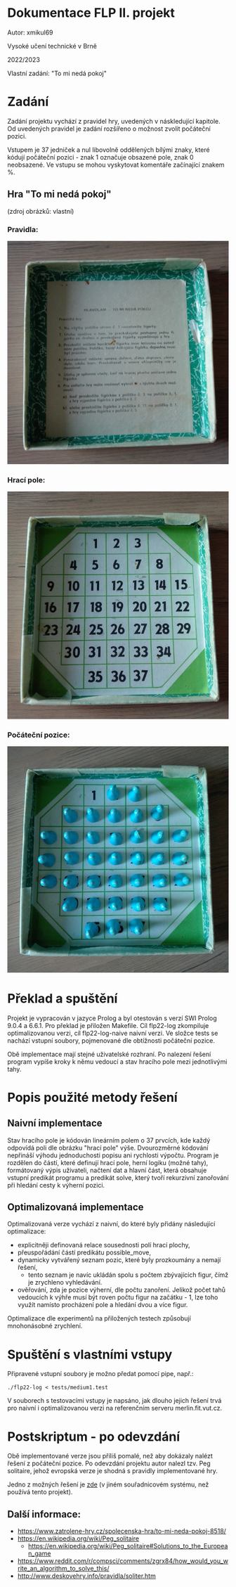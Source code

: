 # Dokumentace FLP II. projekt
Autor: xmikul69

Vysoké učení technické v Brně

2022/2023

Vlastní zadání: "To mi nedá pokoj"

# Zadání

Zadání projektu vychází z pravidel hry, uvedených v náskledující kapitole. Od uvedených pravidel je zadání rozšířeno o možnost zvolit počáteční pozici.

Vstupem je 37 jedniček a nul libovolně oddělených bílými znaky, které kódují počáteční pozici - znak 1 označuje obsazené pole, znak 0 neobsazené. Ve vstupu se mohou vyskytovat komentáře začínající znakem %.

##  Hra "To mi nedá pokoj"

(zdroj obrázků: vlastní)

### Pravidla:
![](doc/img/pravidla.jpg)

### Hrací pole:
![](doc/img/hraci_pole.jpg)

### Počáteční pozice:
![](doc/img/pocatecni_pozice.jpg)


# Překlad a spuštění

Projekt je vypracován v jazyce Prolog a byl otestován s verzí SWI Prolog 9.0.4 a 6.6.1. Pro překlad je
přiložen Makefile. Cíl flp22-log zkompiluje optimalizovanou verzi, cíl flp22-log-naive naivní verzi. Ve
složce tests se nachází vstupní soubory, pojmenované dle obtížnosti počáteční pozice.

Obě implementace mají stejné uživatelské rozhraní. Po nalezení řešení program vypíše kroky k němu vedoucí a stav hracího pole mezi jednotlivými tahy.

# Popis použité metody řešenı́

## Naivní implementace

Stav hracího pole je kódován lineárním polem o 37 prvcích, kde každý odpovídá poli dle obrázku "hrací pole" výše. Dvourozměrné kódování nepřináší výhodu jednoduchosti popisu ani rychlosti výpočtu. Program je rozdělen do částí, které definují hrací pole, herní logiku (možné tahy), formátovaný výpis uživateli, načtení dat a hlavní část, která obsahuje vstupní predikát programu a predikát solve, který tvoří rekurzivní zanořování při hledání cesty k výherní pozici.

## Optimalizovaná implementace

Optimalizovaná verze vychází z naivní, do které byly přidány následující optimalizace:

- explicitněji definovaná relace sousednosti polí hrací plochy,
- přeuspořádání částí predikátu possible_move,
- dynamicky vytvářený seznam pozic, které byly prozkoumány a nemají řešení,
    - tento seznam je navíc ukládán spolu s počtem zbývajících figur, čímž je zrychleno vyhledávání.
- ověřování, zda je pozice výherní, dle počtu zanoření. Jelikož počet tahů vedoucích k výhře musí být roven počtu figur na začátku - 1, lze toho využít namísto procházení pole a hledání dvou a více figur.


Optimalizace dle experimentů na přiložených testech způsobují mnohonásobné zrychlení.

# Spuštění s vlastnı́mi vstupy

Připravené vstupní soubory je možno předat pomocí pipe, např.:
```
./flp22-log < tests/medium1.test
```

V souborech s testovacími vstupy je napsáno, jak dlouho jejich řešení trvá pro naivní i optimalizovanou verzi na referenčním serveru merlin.fit.vut.cz.



# Postskriptum - po odevzdání

Obě implementované verze jsou příliš pomalé, než aby dokázaly nalézt řešení z počáteční pozice. Po odevzdání projektu autor nalezl tzv. Peg solitaire, jehož evropská verze je shodná s pravidly implementované hry.

Jedno z možných řešení je [zde](https://en.wikipedia.org/wiki/Peg_solitaire#Solutions_to_the_European_game) (v jiném souřadnicovém systému, než používá tento projekt).


## Další informace:
- https://www.zatrolene-hry.cz/spolecenska-hra/to-mi-neda-pokoj-8518/
- https://en.wikipedia.org/wiki/Peg_solitaire
  - https://en.wikipedia.org/wiki/Peg_solitaire#Solutions_to_the_European_game
- https://www.reddit.com/r/compsci/comments/zgrx84/how_would_you_write_an_algorithm_to_solve_this/
- http://www.deskovehry.info/pravidla/soliter.htm
